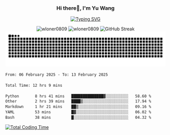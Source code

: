 <h3 align="center">Hi there👋, I'm Yu Wang</h1>

<p align="center"><a href="https://git.io/typing-svg"><img src="https://readme-typing-svg.demolab.com?font=Alex+Brush&size=18&pause=1000&color=716A50&background=6F66FF00&center=true&vCenter=true&width=435&lines=To+love+oneself+is+the+beginning+of+a+lifelong+romance.+%E2%80%94+Oscar+Wilde" alt="Typing SVG" /></a></p>


<p align="center">
 <img src="https://github-readme-stats.vercel.app/api/top-langs?username=wloner0809&show_icons=true&locale=en&layout=compact" alt="wloner0809" height=120 />
 <img src="https://github-readme-stats.vercel.app/api?username=wloner0809&show_icons=true&locale=en" alt="wloner0809" height=120 />
 <img src="https://github-readme-streak-stats.herokuapp.com?user=wloner0809&theme=microsoft" alt="GitHub Streak" height=120 />
 <img src="https://github.com/Wloner0809/Wloner0809/blob/output/github-contribution-grid-snake.svg">
</p>
 
<!--START_SECTION:waka-->

```txt
From: 06 February 2025 - To: 13 February 2025

Total Time: 12 hrs 9 mins

Python       8 hrs 41 mins   ██████████████▓░░░░░░░░░░   58.60 %
Other        2 hrs 39 mins   ████▒░░░░░░░░░░░░░░░░░░░░   17.94 %
Markdown     1 hr 21 mins    ██▒░░░░░░░░░░░░░░░░░░░░░░   09.16 %
YAML         53 mins         █▓░░░░░░░░░░░░░░░░░░░░░░░   06.02 %
Bash         38 mins         █░░░░░░░░░░░░░░░░░░░░░░░░   04.32 %
```

<!--END_SECTION:waka-->

[![Total Coding Time](https://wakatime.com/badge/user/3b010e91-e8bb-445f-9eac-c8ab5bc30cb6.svg)](https://wakatime.com/@3b010e91-e8bb-445f-9eac-c8ab5bc30cb6)

